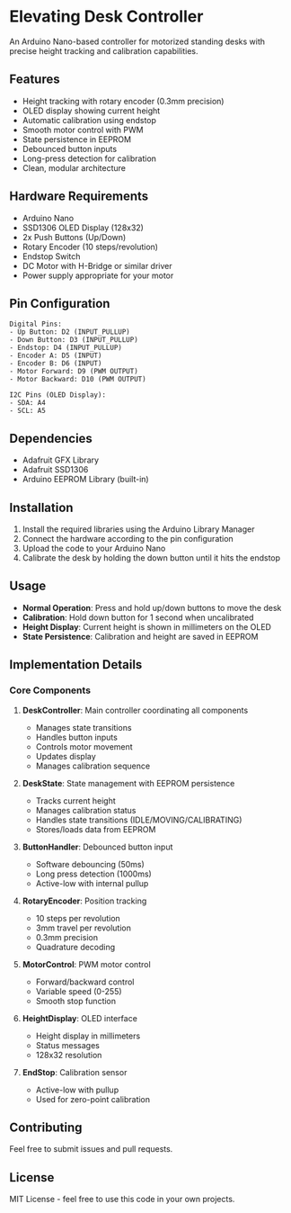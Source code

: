 # Elevating Desk Controller

An Arduino Nano-based controller for motorized standing desks with precise height tracking and calibration capabilities.

## Features
- Height tracking with rotary encoder (0.3mm precision)
- OLED display showing current height
- Automatic calibration using endstop
- Smooth motor control with PWM
- State persistence in EEPROM
- Debounced button inputs
- Long-press detection for calibration
- Clean, modular architecture

## Hardware Requirements
- Arduino Nano
- SSD1306 OLED Display (128x32)
- 2x Push Buttons (Up/Down)
- Rotary Encoder (10 steps/revolution)
- Endstop Switch
- DC Motor with H-Bridge or similar driver
- Power supply appropriate for your motor

## Pin Configuration
```
Digital Pins:
- Up Button: D2 (INPUT_PULLUP)
- Down Button: D3 (INPUT_PULLUP)
- Endstop: D4 (INPUT_PULLUP)
- Encoder A: D5 (INPUT)
- Encoder B: D6 (INPUT)
- Motor Forward: D9 (PWM OUTPUT)
- Motor Backward: D10 (PWM OUTPUT)

I2C Pins (OLED Display):
- SDA: A4
- SCL: A5
```

## Dependencies
- Adafruit GFX Library
- Adafruit SSD1306
- Arduino EEPROM Library (built-in)

## Installation
1. Install the required libraries using the Arduino Library Manager
2. Connect the hardware according to the pin configuration
3. Upload the code to your Arduino Nano
4. Calibrate the desk by holding the down button until it hits the endstop

## Usage
- **Normal Operation**: Press and hold up/down buttons to move the desk
- **Calibration**: Hold down button for 1 second when uncalibrated
- **Height Display**: Current height is shown in millimeters on the OLED
- **State Persistence**: Calibration and height are saved in EEPROM

## Implementation Details

### Core Components
1. **DeskController**: Main controller coordinating all components
   - Manages state transitions
   - Handles button inputs
   - Controls motor movement
   - Updates display
   - Manages calibration sequence

2. **DeskState**: State management with EEPROM persistence
   - Tracks current height
   - Manages calibration status
   - Handles state transitions (IDLE/MOVING/CALIBRATING)
   - Stores/loads data from EEPROM

3. **ButtonHandler**: Debounced button input
   - Software debouncing (50ms)
   - Long press detection (1000ms)
   - Active-low with internal pullup

4. **RotaryEncoder**: Position tracking
   - 10 steps per revolution
   - 3mm travel per revolution
   - 0.3mm precision
   - Quadrature decoding

5. **MotorControl**: PWM motor control
   - Forward/backward control
   - Variable speed (0-255)
   - Smooth stop function

6. **HeightDisplay**: OLED interface
   - Height display in millimeters
   - Status messages
   - 128x32 resolution

7. **EndStop**: Calibration sensor
   - Active-low with pullup
   - Used for zero-point calibration

## Contributing
Feel free to submit issues and pull requests.

## License
MIT License - feel free to use this code in your own projects.
